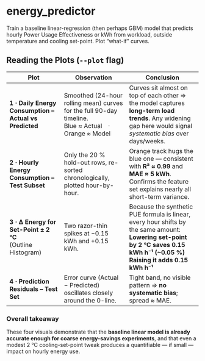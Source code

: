 # energy_predictor
Train a baseline linear-regression (then perhaps GBM) model that predicts hourly Power Usage Effectiveness or kWh from workload, outside temperature and cooling set-point. Plot “what-if” curves.

## Reading the Plots (`--plot` flag)

| Plot | Observation | Conclusion |
|------|--------------|------------------|
| **1&nbsp;· Daily Energy Consumption – Actual vs Predicted** | Smoothed (24-hour rolling mean) curves for the full 90-day timeline.<br>Blue ≈ Actual · Orange ≈ Model | Curves sit almost on top of each other ⇒ the model captures **long-term load trends**. Any widening gap here would signal *systematic bias* over days/weeks. |
| **2&nbsp;· Hourly Energy Consumption – Test Subset** | Only the 20 % hold-out rows, re-sorted chronologically, plotted hour-by-hour. | Orange track hugs the blue one — consistent with **R² ≈ 0.99** and **MAE ≈ 5 kWh**. Confirms the feature set explains nearly all short-term variance. |
| **3&nbsp;· Δ Energy for Set-Point ± 2 °C**<br>(Outline Histogram) | Two razor-thin spikes at −0.15 kWh and +0.15 kWh. | Because the synthetic PUE formula is linear, every hour shifts by the same amount:<br>**Lowering set-point by 2 °C saves 0.15 kWh h⁻¹ (~0.05 %)**<br>**Raising it adds 0.15 kWh h⁻¹** |
| **4&nbsp;· Prediction Residuals – Test Set** | Error curve (Actual − Predicted) oscillates closely around the 0-line. | Tight band, no visible pattern ⇒ **no systematic bias**; spread ≈ MAE. |

### Overall takeaway
These four visuals demonstrate that the **baseline linear model is already accurate enough for coarse energy-savings experiments**, and that even a modest 2 °C cooling-set-point tweak produces a quantifiable — if small — impact on hourly energy use.
